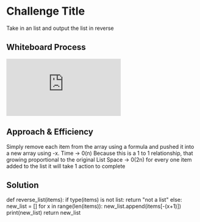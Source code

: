 # Challenge Title
Take in an list and output the list in reverse 

## Whiteboard Process
 ![Class 01.pdf](https://github.com/houseofjavascript/reading-notes/files/11025000/Class.01.pdf)

## Approach & Efficiency
Simply remove each item from the array using a formula and pushed it into a new array using -x. Time -> 0(n) Because this is a 1 to 1 relationship, that growing proportional to the original List
Space -> 0(2n) for every one item added to the list it will take 1 action to complete 

## Solution
def reverse_list(items):
  if type(items) is not list:
    return "not a list"
  else:
    new_list = []
    for x in range(len(items)):
        new_list.append(items[-(x+1)])
        print(new_list)
    return new_list
